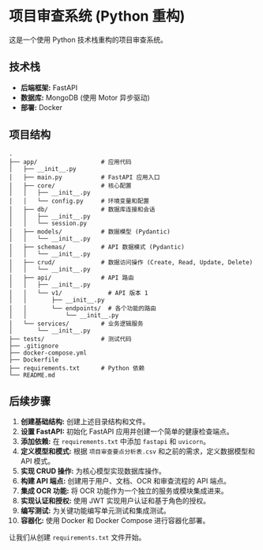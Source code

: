 # 项目审查系统 (Python 重构)

这是一个使用 Python 技术栈重构的项目审查系统。

## 技术栈

- **后端框架:** FastAPI
- **数据库:** MongoDB (使用 Motor 异步驱动)
- **部署:** Docker

## 项目结构

```
.
├── app/                  # 应用代码
│   ├── __init__.py
│   ├── main.py           # FastAPI 应用入口
│   ├── core/             # 核心配置
│   │   ├── __init__.py
│   │   └── config.py     # 环境变量和配置
│   ├── db/               # 数据库连接和会话
│   │   ├── __init__.py
│   │   └── session.py
│   ├── models/           # 数据模型 (Pydantic)
│   │   └── __init__.py
│   ├── schemas/          # API 数据模式 (Pydantic)
│   │   └── __init__.py
│   ├── crud/             # 数据访问操作 (Create, Read, Update, Delete)
│   │   └── __init__.py
│   ├── api/              # API 路由
│   │   ├── __init__.py
│   │   └── v1/             # API 版本 1
│   │       ├── __init__.py
│   │       └── endpoints/  # 各个功能的路由
│   │           └── __init__.py
│   └── services/         # 业务逻辑服务
│       └── __init__.py
├── tests/                # 测试代码
├── .gitignore
├── docker-compose.yml
├── Dockerfile
├── requirements.txt      # Python 依赖
└── README.md
```

## 后续步骤

1.  **创建基础结构:** 创建上述目录结构和文件。
2.  **设置 FastAPI:** 初始化 FastAPI 应用并创建一个简单的健康检查端点。
3.  **添加依赖:** 在 `requirements.txt` 中添加 `fastapi` 和 `uvicorn`。
4.  **定义模型和模式:** 根据 `项目审查要点分析表.csv` 和之前的需求，定义数据模型和 API 模式。
5.  **实现 CRUD 操作:** 为核心模型实现数据库操作。
6.  **构建 API 端点:** 创建用于用户、文档、OCR 和审查流程的 API 端点。
7.  **集成 OCR 功能:** 将 OCR 功能作为一个独立的服务或模块集成进来。
8.  **实现认证和授权:** 使用 JWT 实现用户认证和基于角色的授权。
9.  **编写测试:** 为关键功能编写单元测试和集成测试。
10. **容器化:** 使用 Docker 和 Docker Compose 进行容器化部署。

让我们从创建 `requirements.txt` 文件开始。
